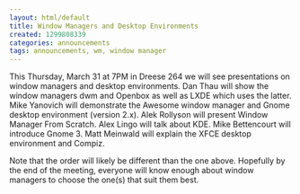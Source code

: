 ```yaml
---
layout: html/default
title: Window Managers and Desktop Environments
created: 1299808339
categories: announcements
tags: announcements, wm, window manager
---
```

This Thursday, March 31 at 7PM in Dreese 264 we will see presentations on window managers and desktop environments. Dan Thau will show the window managers dwm and Openbox as well as LXDE which uses the latter. Mike Yanovich will demonstrate the Awesome window manager and Gnome desktop environment (version 2.x). Alek Rollyson will present Window Manager From Scratch. Alex Lingo will talk about KDE. Mike Bettencourt will introduce Gnome 3. Matt Meinwald will explain the XFCE desktop environment and Compiz.

Note that the order will likely be different than the one above. Hopefully by the end of the meeting, everyone will know enough about window managers to choose the one(s) that suit them best.
